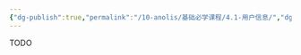 ```yaml
---
{"dg-publish":true,"permalink":"/10-anolis/基础必学课程/4.1-用户信息/","dgPassFrontmatter":true}
---
```


TODO